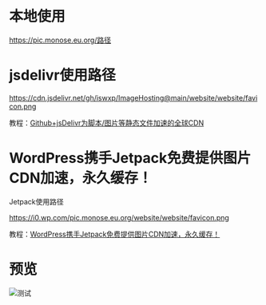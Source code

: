 ﻿# 本地使用
 
https://pic.monose.eu.org/路径

# jsdelivr使用路径

https://cdn.jsdelivr.net/gh/iswxp/ImageHosting@main/website/website/favicon.png

教程：[Github+jsDelivr为脚本/图片等静态文件加速的全球CDN](https://51.ruyo.net/15149.html)

# WordPress携手Jetpack免费提供图片CDN加速，永久缓存！

Jetpack使用路径

https://i0.wp.com/pic.monose.eu.org/website/website/favicon.png

教程：[WordPress携手Jetpack免费提供图片CDN加速，永久缓存！](https://51.ruyo.net/18486.html)


# 预览
![测试](https://pic.monose.eu.org/website/website/welcome-cover.jpg)
